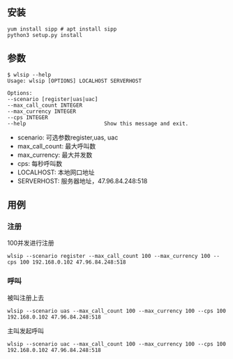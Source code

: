 ## 安装

    yum install sipp # apt install sipp
    python3 setup.py install


## 参数

    $ wlsip --help
    Usage: wlsip [OPTIONS] LOCALHOST SERVERHOST

    Options:
    --scenario [register|uas|uac]
    --max_call_count INTEGER
    --max_currency INTEGER
    --cps INTEGER
    --help                         Show this message and exit.

* scenario: 可选参数register,uas, uac
* max_call_count: 最大呼叫数
* max_currency: 最大并发数
* cps: 每秒呼叫数
* LOCALHOST: 本地网口地址
* SERVERHOST: 服务器地址，47.96.84.248:518

## 用例

### 注册

100并发进行注册

    wlsip --scenario register --max_call_count 100 --max_currency 100 --cps 100 192.168.0.102 47.96.84.248:518

### 呼叫

被叫注册上去

    wlsip --scenario uas --max_call_count 100 --max_currency 100 --cps 100 192.168.0.102 47.96.84.248:518

主叫发起呼叫

    wlsip --scenario uac --max_call_count 100 --max_currency 100 --cps 100 192.168.0.102 47.96.84.248:518
